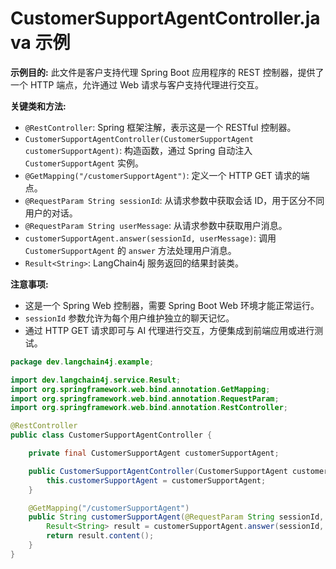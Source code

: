 # CustomerSupportAgentController.java 示例

**示例目的:**
此文件是客户支持代理 Spring Boot 应用程序的 REST 控制器，提供了一个 HTTP 端点，允许通过 Web 请求与客户支持代理进行交互。

**关键类和方法:**
- `@RestController`: Spring 框架注解，表示这是一个 RESTful 控制器。
- `CustomerSupportAgentController(CustomerSupportAgent customerSupportAgent)`: 构造函数，通过 Spring 自动注入 `CustomerSupportAgent` 实例。
- `@GetMapping("/customerSupportAgent")`: 定义一个 HTTP GET 请求的端点。
- `@RequestParam String sessionId`: 从请求参数中获取会话 ID，用于区分不同用户的对话。
- `@RequestParam String userMessage`: 从请求参数中获取用户消息。
- `customerSupportAgent.answer(sessionId, userMessage)`: 调用 `CustomerSupportAgent` 的 `answer` 方法处理用户消息。
- `Result<String>`: LangChain4j 服务返回的结果封装类。

**注意事项:**
- 这是一个 Spring Web 控制器，需要 Spring Boot Web 环境才能正常运行。
- `sessionId` 参数允许为每个用户维护独立的聊天记忆。
- 通过 HTTP GET 请求即可与 AI 代理进行交互，方便集成到前端应用或进行测试。

```java
package dev.langchain4j.example;

import dev.langchain4j.service.Result;
import org.springframework.web.bind.annotation.GetMapping;
import org.springframework.web.bind.annotation.RequestParam;
import org.springframework.web.bind.annotation.RestController;

@RestController
public class CustomerSupportAgentController {

    private final CustomerSupportAgent customerSupportAgent;

    public CustomerSupportAgentController(CustomerSupportAgent customerSupportAgent) {
        this.customerSupportAgent = customerSupportAgent;
    }

    @GetMapping("/customerSupportAgent")
    public String customerSupportAgent(@RequestParam String sessionId, @RequestParam String userMessage) {
        Result<String> result = customerSupportAgent.answer(sessionId, userMessage);
        return result.content();
    }
}

